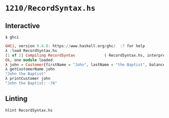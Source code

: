 # `1210/RecordSyntax.hs`

## Interactive

```console
$ ghci
```
```haskell
GHCi, version 9.4.8: https://www.haskell.org/ghc/  :? for help
λ :load RecordSyntax.hs
[1 of 1] Compiling RecordSyntax             ( RecordSyntax.hs, interpreted )
Ok, one module loaded.
λ john = Customer{firstName = "John", lastName = "the Baptist", balance = -78}
λ getCustomerName john
"John the Baptist"
λ printCustomer john
"John the Baptist: -78"
```

## Linting

```console
hlint RecordSyntax.hs
```
